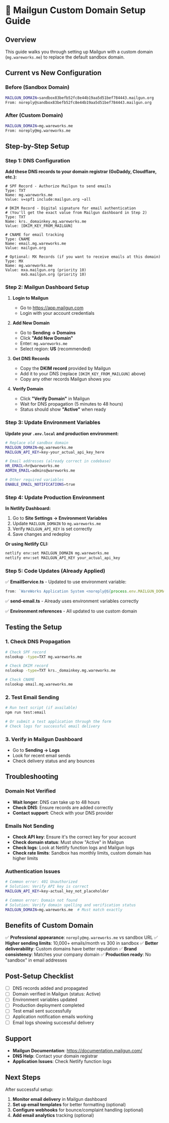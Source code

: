 # 📧 Mailgun Custom Domain Setup Guide

## Overview
This guide walks you through setting up Mailgun with a custom domain (`mg.wareworks.me`) to replace the default sandbox domain.

## Current vs New Configuration

### Before (Sandbox Domain)
```bash
MAILGUN_DOMAIN=sandbox83befb52fc8e44b19aa5d51bef784443.mailgun.org
From: noreply@sandbox83befb52fc8e44b19aa5d51bef784443.mailgun.org
```

### After (Custom Domain) 
```bash
MAILGUN_DOMAIN=mg.wareworks.me
From: noreply@mg.wareworks.me
```

## Step-by-Step Setup

### Step 1: DNS Configuration

**Add these DNS records to your domain registrar (GoDaddy, Cloudflare, etc.):**

```dns
# SPF Record - Authorize Mailgun to send emails
Type: TXT
Name: mg.wareworks.me
Value: v=spf1 include:mailgun.org ~all

# DKIM Record - Digital signature for email authentication
# (You'll get the exact value from Mailgun dashboard in Step 2)
Type: TXT  
Name: krs._domainkey.mg.wareworks.me
Value: [DKIM_KEY_FROM_MAILGUN]

# CNAME for email tracking
Type: CNAME
Name: email.mg.wareworks.me  
Value: mailgun.org

# Optional: MX Records (if you want to receive emails at this domain)
Type: MX
Name: mg.wareworks.me
Value: mxa.mailgun.org (priority 10)
       mxb.mailgun.org (priority 10)
```

### Step 2: Mailgun Dashboard Setup

1. **Login to Mailgun**
   - Go to https://app.mailgun.com
   - Login with your account credentials

2. **Add New Domain**
   - Go to **Sending → Domains**
   - Click **"Add New Domain"**
   - Enter: `mg.wareworks.me`
   - Select region: **US** (recommended)

3. **Get DNS Records**
   - Copy the **DKIM record** provided by Mailgun
   - Add it to your DNS (replace `[DKIM_KEY_FROM_MAILGUN]` above)
   - Copy any other records Mailgun shows you

4. **Verify Domain**
   - Click **"Verify Domain"** in Mailgun
   - Wait for DNS propagation (5 minutes to 48 hours)
   - Status should show **"Active"** when ready

### Step 3: Update Environment Variables

**Update your `.env.local` and production environment:**

```bash
# Replace old sandbox domain
MAILGUN_DOMAIN=mg.wareworks.me
MAILGUN_API_KEY=key-your_actual_api_key_here

# Email addresses (already correct in codebase)
HR_EMAIL=hr@wareworks.me
ADMIN_EMAIL=admins@wareworks.me

# Other required variables
ENABLE_EMAIL_NOTIFICATIONS=true
```

### Step 4: Update Production Environment

**In Netlify Dashboard:**
1. Go to **Site Settings → Environment Variables**
2. Update `MAILGUN_DOMAIN` to `mg.wareworks.me`
3. Verify `MAILGUN_API_KEY` is set correctly
4. Save changes and redeploy

**Or using Netlify CLI:**
```bash
netlify env:set MAILGUN_DOMAIN mg.wareworks.me
netlify env:set MAILGUN_API_KEY your_actual_api_key
```

### Step 5: Code Updates (Already Applied)

✅ **EmailService.ts** - Updated to use environment variable:
```typescript
from: `WareWorks Application System <noreply@${process.env.MAILGUN_DOMAIN}>`,
```

✅ **send-email.ts** - Already uses environment variables correctly

✅ **Environment references** - All updated to use custom domain

## Testing the Setup

### 1. Check DNS Propagation
```bash
# Check SPF record
nslookup -type=TXT mg.wareworks.me

# Check DKIM record  
nslookup -type=TXT krs._domainkey.mg.wareworks.me

# Check CNAME
nslookup email.mg.wareworks.me
```

### 2. Test Email Sending
```bash
# Run test script (if available)
npm run test:email

# Or submit a test application through the form
# Check logs for successful email delivery
```

### 3. Verify in Mailgun Dashboard
- Go to **Sending → Logs**
- Look for recent email sends
- Check delivery status and any bounces

## Troubleshooting

### Domain Not Verified
- **Wait longer**: DNS can take up to 48 hours
- **Check DNS**: Ensure records are added correctly
- **Contact support**: Check with your DNS provider

### Emails Not Sending
- **Check API key**: Ensure it's the correct key for your account
- **Check domain status**: Must show "Active" in Mailgun
- **Check logs**: Look at Netlify function logs and Mailgun logs
- **Check rate limits**: Sandbox has monthly limits, custom domain has higher limits

### Authentication Issues
```bash
# Common error: 401 Unauthorized
# Solution: Verify API key is correct
MAILGUN_API_KEY=key-actual_key_not_placeholder

# Common error: Domain not found
# Solution: Verify domain spelling and verification status
MAILGUN_DOMAIN=mg.wareworks.me  # Must match exactly
```

## Benefits of Custom Domain

✅ **Professional appearance**: `noreply@mg.wareworks.me` vs sandbox URL
✅ **Higher sending limits**: 10,000+ emails/month vs 300 in sandbox
✅ **Better deliverability**: Custom domains have better reputation
✅ **Brand consistency**: Matches your company domain
✅ **Production ready**: No "sandbox" in email addresses

## Post-Setup Checklist

- [ ] DNS records added and propagated
- [ ] Domain verified in Mailgun (status: Active)
- [ ] Environment variables updated
- [ ] Production deployment completed
- [ ] Test email sent successfully
- [ ] Application notification emails working
- [ ] Email logs showing successful delivery

## Support

- **Mailgun Documentation**: https://documentation.mailgun.com/
- **DNS Help**: Contact your domain registrar
- **Application Issues**: Check Netlify function logs

## Next Steps

After successful setup:
1. **Monitor email delivery** in Mailgun dashboard
2. **Set up email templates** for better formatting (optional)
3. **Configure webhooks** for bounce/complaint handling (optional)
4. **Add email analytics** tracking (optional)